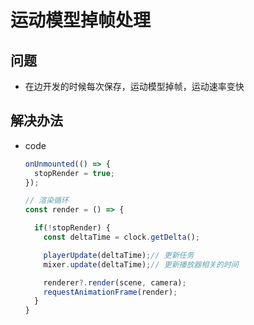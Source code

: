# 运动模型掉帧处理

## 问题

+ 在边开发的时候每次保存，运动模型掉帧，运动速率变快

## 解决办法

+ code

  ```js
  onUnmounted(() => {
    stopRender = true;
  });

  // 渲染循环
  const render = () => {

    if(!stopRender) {
      const deltaTime = clock.getDelta();

      playerUpdate(deltaTime);// 更新任务
      mixer.update(deltaTime);// 更新播放器相关的时间

      renderer?.render(scene, camera);
      requestAnimationFrame(render);
    }
  }
  ```
